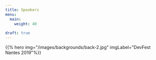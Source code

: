 ```yaml
---
title: Speakers
menu:
  main:
    weight: 40
  
draft: true      
---
```


{{% hero img="/images/backgrounds/back-2.jpg" imgLabel="DevFest Nantes 2019"%}}